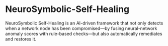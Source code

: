 # NeuroSymbolic-Self-Healing
NeuroSymbolic Self-Healing is an AI-driven framework that not only detects when a network node has been compromised—by fusing neural-network anomaly scores with rule-based checks—but also automatically remediates and restores it.
